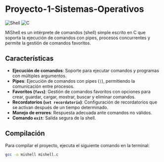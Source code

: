# Proyecto-1-Sistemas-Operativos
![Shell](https://img.shields.io/badge/shell-linux-blue.svg) ![C](https://img.shields.io/badge/language-C-orange.svg)

MiShell es un intérprete de comandos (shell) simple escrito en C que soporta la ejecución de comandos con pipes, procesos concurrentes y permite la gestión de comandos favoritos.

## Características

- **Ejecución de comandos**: Soporte para ejecutar comandos y programas con múltiples argumentos.
- **Pipes**: Ejecución de comandos con pipes (`|`), permitiendo la comunicación entre procesos.
- **Favoritos (`favs`)**: Gestión de comandos favoritos con opciones para crear, guardar, cargar, mostrar, buscar y eliminar comandos.
- **Recordatorios (`set recordatorio`)**: Configuración de recordatorios que se activan después de un tiempo determinado.
- **Manejo de errores**: Respuesta adecuada ante comandos no válidos.
- **Comando `exit`**: Salida segura de la shell.

## Compilación

Para compilar el proyecto, ejecuta el siguiente comando en la terminal:

```bash
gcc -o mishell mishell.c
